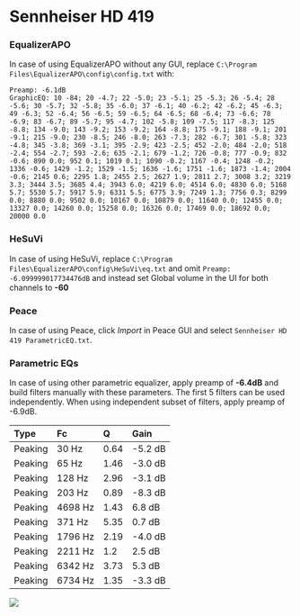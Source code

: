 # Sennheiser HD 419

### EqualizerAPO
In case of using EqualizerAPO without any GUI, replace `C:\Program Files\EqualizerAPO\config\config.txt`
with:
```
Preamp: -6.1dB
GraphicEQ: 10 -84; 20 -4.7; 22 -5.0; 23 -5.1; 25 -5.3; 26 -5.4; 28 -5.6; 30 -5.7; 32 -5.8; 35 -6.0; 37 -6.1; 40 -6.2; 42 -6.2; 45 -6.3; 49 -6.3; 52 -6.4; 56 -6.5; 59 -6.5; 64 -6.5; 68 -6.4; 73 -6.6; 78 -6.9; 83 -6.7; 89 -5.7; 95 -4.7; 102 -5.8; 109 -7.5; 117 -8.3; 125 -8.8; 134 -9.0; 143 -9.2; 153 -9.2; 164 -8.8; 175 -9.1; 188 -9.1; 201 -9.1; 215 -9.0; 230 -8.5; 246 -8.0; 263 -7.3; 282 -6.7; 301 -5.8; 323 -4.8; 345 -3.8; 369 -3.1; 395 -2.9; 423 -2.5; 452 -2.0; 484 -2.0; 518 -2.4; 554 -2.7; 593 -2.6; 635 -2.1; 679 -1.2; 726 -0.8; 777 -0.9; 832 -0.6; 890 0.0; 952 0.1; 1019 0.1; 1090 -0.2; 1167 -0.4; 1248 -0.2; 1336 -0.6; 1429 -1.2; 1529 -1.5; 1636 -1.6; 1751 -1.6; 1873 -1.4; 2004 -0.6; 2145 0.6; 2295 1.8; 2455 2.5; 2627 1.9; 2811 2.7; 3008 3.2; 3219 3.3; 3444 3.5; 3685 4.4; 3943 6.0; 4219 6.0; 4514 6.0; 4830 6.0; 5168 5.7; 5530 5.7; 5917 5.9; 6331 5.5; 6775 3.9; 7249 1.3; 7756 0.3; 8299 0.0; 8880 0.0; 9502 0.0; 10167 0.0; 10879 0.0; 11640 0.0; 12455 0.0; 13327 0.0; 14260 0.0; 15258 0.0; 16326 0.0; 17469 0.0; 18692 0.0; 20000 0.0
```

### HeSuVi
In case of using HeSuVi, replace `C:\Program Files\EqualizerAPO\config\HeSuVi\eq.txt` and omit `Preamp:
-6.099999017734476dB` and instead set Global volume in the UI for both channels to **-60**

### Peace
In case of using Peace, click *Import* in Peace GUI and select `Sennheiser HD 419 ParametricEQ.txt`.

### Parametric EQs
In case of using other parametric equalizer, apply preamp of **-6.4dB** and build filters manually
with these parameters. The first 5 filters can be used independently.
When using independent subset of filters, apply preamp of -6.9dB.

| Type    | Fc      |    Q | Gain    |
|:--------|:--------|:-----|:--------|
| Peaking | 30 Hz   | 0.64 | -5.2 dB |
| Peaking | 65 Hz   | 1.46 | -3.0 dB |
| Peaking | 128 Hz  | 2.96 | -3.1 dB |
| Peaking | 203 Hz  | 0.89 | -8.3 dB |
| Peaking | 4698 Hz | 1.43 | 6.8 dB  |
| Peaking | 371 Hz  | 5.35 | 0.7 dB  |
| Peaking | 1796 Hz | 2.19 | -4.0 dB |
| Peaking | 2211 Hz | 1.2  | 2.5 dB  |
| Peaking | 6342 Hz | 3.73 | 5.3 dB  |
| Peaking | 6734 Hz | 1.35 | -3.3 dB |

![](https://raw.githubusercontent.com/jaakkopasanen/AutoEq/master/results/innerfidelity/sbaf-serious/Sennheiser%20HD%20419/Sennheiser%20HD%20419.png)